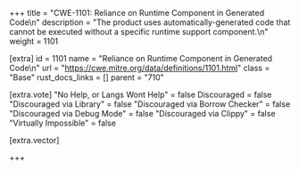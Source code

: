 +++
title = "CWE-1101: Reliance on Runtime Component in Generated Code\n"
description = "The product uses automatically-generated code that cannot be executed without a specific runtime support component.\n"
weight = 1101

[extra]
id = 1101
name = "Reliance on Runtime Component in Generated Code\n"
url = "https://cwe.mitre.org/data/definitions/1101.html"
class = "Base"
rust_docs_links = []
parent = "710"

[extra.vote]
"No Help, or Langs Wont Help" = false
Discouraged = false
"Discouraged via Library" = false
"Discouraged via Borrow Checker" = false
"Discouraged via Debug Mode" = false
"Discouraged via Clippy" = false
"Virtually Impossible" = false

[extra.vector]

+++
